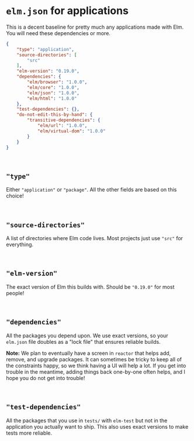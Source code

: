 # `elm.json` for applications

This is a decent baseline for pretty much any applications made with Elm. You will need these dependencies or more.

```json
{
    "type": "application",
    "source-directories": [
        "src"
    ],
    "elm-version": "0.19.0",
    "dependencies": {
        "elm/browser": "1.0.0",
        "elm/core": "1.0.0",
        "elm/json": "1.0.0",
        "elm/html": "1.0.0"
    },
    "test-dependencies": {},
    "do-not-edit-this-by-hand": {
        "transitive-dependencies": {
            "elm/url": "1.0.0",
            "elm/virtual-dom": "1.0.0"
        }
    }
}
```

<br>


## `"type"`

Either `"application"` or `"package"`. All the other fields are based on this choice!

<br>


## `"source-directories"`

A list of directories where Elm code lives. Most projects just use `"src"` for everything.

<br>


## `"elm-version"`

The exact version of Elm this builds with. Should be `"0.19.0"` for most people!

<br>


## `"dependencies"`

All the packages you depend upon. We use exact versions, so your `elm.json` file doubles as a "lock file" that ensures reliable builds.

**Note:** We plan to eventually have a screen in `reactor` that helps add, remove, and upgrade packages. It can sometimes be tricky to keep all of the constraints happy, so we think having a UI will help a lot. If you get into trouble in the meantime, adding things back one-by-one often helps, and I hope you do not get into trouble!

<br>


## `"test-dependencies"`

All the packages that you use in `tests/` with `elm-test` but not in the application you actually want to ship. This also uses exact versions to make tests more reliable.
